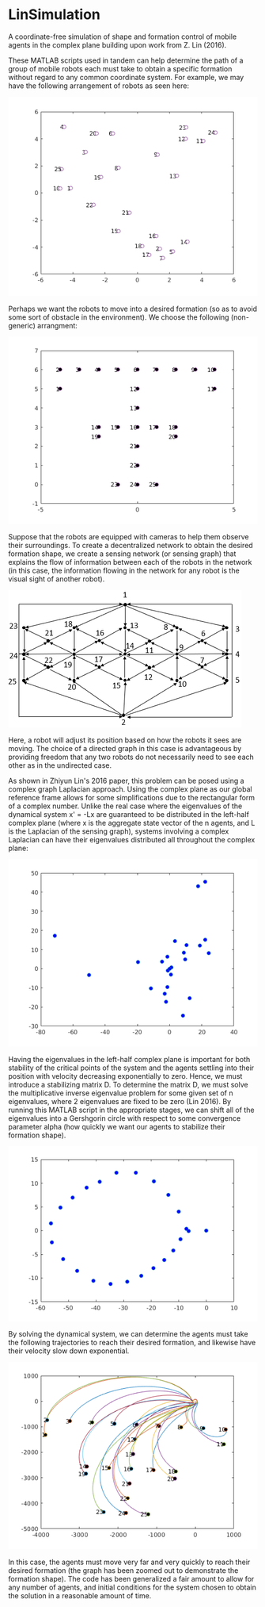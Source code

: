 # LinSimulation
A coordinate-free simulation of shape and formation control of mobile agents in the complex plane building upon work from Z. Lin (2016).

These MATLAB scripts used in tandem can help determine the path of a group of mobile robots each must take to obtain a specific formation without regard to any common coordinate system. For example, we may have the following arrangement of robots as seen here:

![Initial positions of the robots](img/initialCondition.png?raw=true "Initial positions of the robots")

Perhaps we want the robots to move into a desired formation (so as to avoid some sort of obstacle in the environment). We choose the following (non-generic) arrangment:

![Desired Double T Configuration](img/doubleTConf.png?raw=true "The formation we want the robots to move into")

Suppose that the robots are equipped with cameras to help them observe their surroundings. To create a decentralized network to obtain the desired formation shape, we create a sensing network (or sensing graph) that explains the flow of information between each of the robots in the network (in this case, the information flowing in the network for any robot is the visual sight of another robot). 

![Sensor network of robots](img/sensingGraphSim.png?raw=true "The sensing graph of the network of robots")

Here, a robot will adjust its position based on how the robots it sees are moving. The choice of a directed graph in this case is advantageous by providing freedom that any two robots do not necessarily need to see each other as in the undirected case.

As shown in Zhiyun Lin's 2016 paper, this problem can be posed using a complex graph Laplacian approach. Using the complex plane as our global reference frame allows for some simplifications due to the rectangular form of a complex number. Unlike the real case where the eigenvalues of the dynamical system x' = -Lx are guaranteed to be distributed in the left-half complex plane (where x is the aggregate state vector of the n agents, and L is the Laplacian of the sensing graph), systems involving a complex Laplacian can have their eigenvalues distributed all throughout the complex plane:

![Eigenvalue Distribution precontrol](img/eigDistNegL.png?raw=true "Eigenvalue distribution of z = -Lz")

Having the eigenvalues in the left-half complex plane is important for both stability of the critical points of the system and the agents settling into their position with velocity decreasing exponentially to zero. Hence, we must introduce a stabilizing matrix D. To determine the matrix D, we must solve the multiplicative inverse eigenvalue problem for some given set of n eigenvalues, where 2 eigenvalues are fixed to be zero (Lin 2016). By running this MATLAB script in the appropriate stages, we can shift all of the eigenvalues into a Gershgorin circle with respect to some convergence parameter alpha (how quickly we want our agents to stabilize their formation shape).

![Eigenvalue Distribution with control](img/eigDistNegDL.png?raw=true "Eigenvalue distribution of z = -DLz")

By solving the dynamical system, we can determine the agents must take the following trajectories to reach their desired formation, and likewise have their velocity slow down exponential.

![Trajectories of the robots](img/trajectories.png?raw=true "The trajectories of the robots to reach the desired formation (zoomed out for clarity)")

In this case, the agents must move very far and very quickly to reach their desired formation (the graph has been zoomed out to demonstrate the formation shape). The code has been generalized a fair amount to allow for any number of agents, and initial conditions for the system chosen to obtain the solution in a reasonable amount of time.

